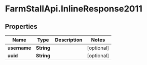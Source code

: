 # FarmStallApi.InlineResponse2011

## Properties
Name | Type | Description | Notes
------------ | ------------- | ------------- | -------------
**username** | **String** |  | [optional] 
**uuid** | **String** |  | [optional] 

